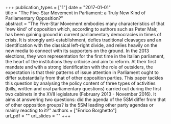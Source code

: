 +++
publication_types = ["1"]
date = "2017-01-01"  
title = "The Five-Star Movement in Parliament: a Truly New Kind of Parliamentary Opposition?"    
abstract = "The Five-Star Movement embodies many characteristics of that 'new kind' of opposition which, according to authors such as Peter Mair, has been gaining ground in current parliamentary democracies in times of crisis. It is strongly anti-establishment, defies traditional cleavages and an identification with the classical left-right divide, and relies heavily on the new media to connect with its supporters on the ground. In the 2013 elections, they won representation for the first time in the Italian parliament, the heart of the institutions they criticise and aim to reform. At their first mandate and with a strong identification with the role of outsiders, the expectation is that their patterns of issue attention in Parliament ought to differ substantially from that of other opposition parties. This paper tackles this question by analysing the policy content of three types of activities (bills, written and oral parliamentary questions) carried out during the first two cabinets in the XVII legislature (February 2013 - November 2016). It aims at answering two questions: did the agenda of the 5SM differ from that of other opposition groups? is the 5SM leading other party agendas or mainly reacting to it?" 
authors = ["Enrico Borghetto"]   
url_pdf = ""
url_slides = ""
+++
